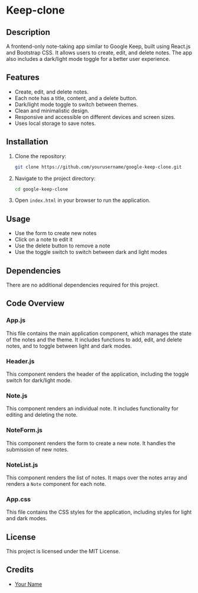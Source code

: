 # Keep-clone

## Description
A frontend-only note-taking app similar to Google Keep, built using React.js and Bootstrap CSS. It allows users to create, edit, and delete notes. The app also includes a dark/light mode toggle for a better user experience.

## Features
- Create, edit, and delete notes.
- Each note has a title, content, and a delete button.
- Dark/light mode toggle to switch between themes.
- Clean and minimalistic design.
- Responsive and accessible on different devices and screen sizes.
- Uses local storage to save notes.

## Installation

1. Clone the repository:
    ```bash
    git clone https://github.com/yourusername/google-keep-clone.git
    ```
2. Navigate to the project directory:
    ```bash
    cd google-keep-clone
    ```
3. Open `index.html` in your browser to run the application.

## Usage
- Use the form to create new notes
- Click on a note to edit it
- Use the delete button to remove a note
- Use the toggle switch to switch between dark and light modes

## Dependencies
There are no additional dependencies required for this project.

## Code Overview

### App.js
This file contains the main application component, which manages the state of the notes and the theme. It includes functions to add, edit, and delete notes, and to toggle between light and dark modes.

### Header.js
This component renders the header of the application, including the toggle switch for dark/light mode.

### Note.js
This component renders an individual note. It includes functionality for editing and deleting the note.

### NoteForm.js
This component renders the form to create a new note. It handles the submission of new notes.

### NoteList.js
This component renders the list of notes. It maps over the notes array and renders a `Note` component for each note.

### App.css
This file contains the CSS styles for the application, including styles for light and dark modes.

## License
This project is licensed under the MIT License.

## Credits
- [Your Name](https://github.com/yourusername)
